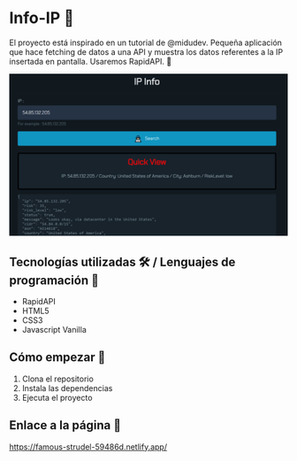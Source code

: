 # Info-IP 📓

El proyecto está inspirado en un tutorial de @midudev. Pequeña aplicación que hace fetching de datos a una API y muestra los datos referentes a la IP insertada en pantalla. Usaremos RapidAPI. 🤔

![Imagen representativa](https://github.com/JuanmiAcosta/Info-IP/blob/main/captura.png?raw=true)

## Tecnologías utilizadas 🛠️ / Lenguajes de programación 👀

* RapidAPI
* HTML5
* CSS3
* Javascript Vanilla

## Cómo empezar 🫡

1. Clona el repositorio
2. Instala las dependencias
3. Ejecuta el proyecto

## Enlace a la página :link:

https://famous-strudel-59486d.netlify.app/
